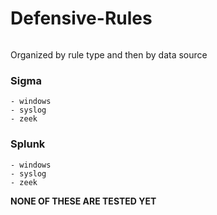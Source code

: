 # Defensive-Rules

<image href="https://github.com/Infinit3i/Defensive-Rules/blob/4b512a47b36fd47ab62d20a30582fd2f5c090aef/Assets/Images/detections_cover_image.jpeg">

Organized by rule type and then by data source

### Sigma
    - windows
    - syslog
    - zeek

### Splunk
    - windows
    - syslog
    - zeek

**NONE OF THESE ARE TESTED YET**
